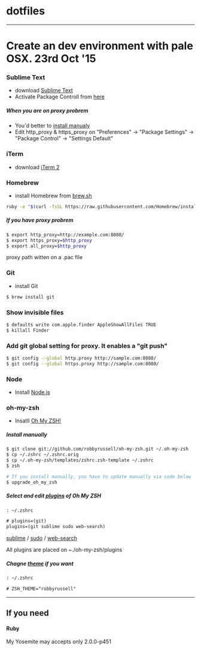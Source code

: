 # dotfiles


---


# Create an dev environment with pale OSX. 23rd Oct '15


### Sublime Text

- download [Sublime Text](http://www.sublimetext.com/)
- Activate Package Controll from [here]()


##### When you are on proxy probrem

- You'd better to [install manualy](https://packagecontrol.io/installation#st2)
- Edit http_proxy & https_proxy on "Preferences" -> "Package Settings" -> "Package Control" -> "Settings Default"


### iTerm

- download [iTerm 2](https://www.iterm2.com/)


### Homebrew

- install Homebrew from [brew.sh](http://brew.sh/)

```zsh
ruby -e "$(curl -fsSL https://raw.githubusercontent.com/Homebrew/install/master/install)"
```


##### If you have proxy probrem

```zsh
$ export http_proxy=http://example.com:8080/
$ export https_proxy=$http_proxy
$ export all_proxy=$http_proxy
```

proxy path witten on a .pac file


### Git

- install Git

```zsh
$ brew install git
```

### Show invisible files

```zsh
$ defaults write com.apple.finder AppleShowAllFiles TRUE
$ killall Finder
```

### Add git global setting for proxy. It enables a "git push"

```zsh
$ git config --global http.proxy http://sample.com:8080/
$ git config --global https.proxy http://sample.com:8080/
```


### Node

- Install [Node.js](https://nodejs.org/en/)


### oh-my-zsh

- Insatll [Oh My ZSH!](https://github.com/robbyrussell/oh-my-zsh)

##### Install manually

```bash
$ git clone git://github.com/robbyrussell/oh-my-zsh.git ~/.oh-my-zsh
$ cp ~/.zshrc ~/.zshrc.orig
$ cp ~/.oh-my-zsh/templates/zshrc.zsh-template ~/.zshrc
$ zsh

# If you install manually, you have to update manually via code below
$ upgrade_oh_my_zsh
```

##### Select and edit [plugins](https://github.com/robbyrussell/oh-my-zsh/wiki/Plugins) of Oh My ZSH

```txt
: ~/.zshrc

# plugins=(git)
plugins=(git sublime sudo web-search)
```

[sublime](https://github.com/robbyrussell/oh-my-zsh/wiki/Plugins#sublime) / [sudo](https://github.com/robbyrussell/oh-my-zsh/wiki/Plugins#sudo) / [web-search](https://github.com/robbyrussell/oh-my-zsh/wiki/Plugins#web-search)

All plugins are placed on ~./oh-my-zsh/plugins


##### Chagne [theme](https://github.com/robbyrussell/oh-my-zsh/wiki/themes) if you want

```txt
: ~/.zshrc

# ZSH_THEME="robbyrussell"
```



<!--
### $

git config --global url.https://github.com/.insteadOf git://github.com/
-->

---

## If you need

#### Ruby

My Yosemite may accepts only 2.0.0-p451

